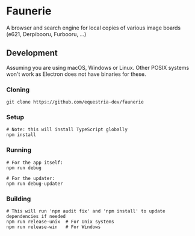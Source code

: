 # Faunerie
A browser and search engine for local copies of various image boards (e621, Derpibooru, Furbooru, ...)

## Development
Assuming you are using macOS, Windows or Linux. Other POSIX systems won't work as Electron does not have binaries for these.

### Cloning
```
git clone https://github.com/equestria-dev/faunerie
```

### Setup
```
# Note: this will install TypeScript globally
npm install
```

### Running
```
# For the app itself:
npm run debug

# For the updater:
npm run debug-updater
```

### Building
```
# This will run 'npm audit fix' and 'npm install' to update dependencies if needed
npm run release-unix  # For Unix systems
npm run release-win   # For Windows
```
